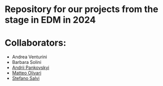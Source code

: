 Repository for our projects from the stage in EDM in 2024
=========================================================

# Collaborators:
- Andrea Venturini
- Barbara Solini
- [Andrii Pankovskyi](https://github.com/A-sc0rp)
- [Matteo Olivari](https://github.com/Olivariz)
- [Stefano Salvi](https://github.com/barb-ctr)
